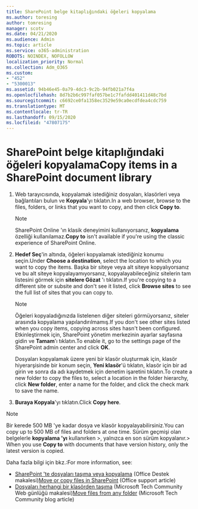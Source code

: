 ```yaml
---
title: SharePoint belge kitaplığındaki öğeleri kopyalama
ms.author: toresing
author: tomresing
manager: scotv
ms.date: 04/21/2020
ms.audience: Admin
ms.topic: article
ms.service: o365-administration
ROBOTS: NOINDEX, NOFOLLOW
localization_priority: Normal
ms.collection: Adm_O365
ms.custom:
- "452"
- "5300013"
ms.assetid: 94b46e45-0a79-4dc3-9c2b-94fb021a7f4a
ms.openlocfilehash: 8d7b2b6c997faf057be1c7fafdd401411d48c7bd
ms.sourcegitcommit: c6692ce0fa1358ec3529e59ca0ecdfdea4cdc759
ms.translationtype: MT
ms.contentlocale: tr-TR
ms.lasthandoff: 09/15/2020
ms.locfileid: "47807175"
---
```

# <a name="copy-items-in-a-sharepoint-document-library"></a><span data-ttu-id="674f3-102">SharePoint belge kitaplığındaki öğeleri kopyalama</span><span class="sxs-lookup"><span data-stu-id="674f3-102">Copy items in a SharePoint document library</span></span>

1. <span data-ttu-id="674f3-103">Web tarayıcısında, kopyalamak istediğiniz dosyaları, klasörleri veya bağlantıları bulun ve **Kopyala**'yı tıklatın.</span><span class="sxs-lookup"><span data-stu-id="674f3-103">In a web browser, browse to the files, folders, or links that you want to copy, and then click **Copy to**.</span></span>

    > [!NOTE]
    > <span data-ttu-id="674f3-104">SharePoint Online 'ın klasik deneyimini kullanıyorsanız, **kopyalama** özelliği kullanılamaz.</span><span class="sxs-lookup"><span data-stu-id="674f3-104">**Copy to** isn't available if you're using the classic experience of SharePoint Online.</span></span>
  
2. <span data-ttu-id="674f3-105">**Hedef Seç**'in altında, öğeleri kopyalamak istediğiniz konumu seçin.</span><span class="sxs-lookup"><span data-stu-id="674f3-105">Under **Choose a destination**, select the location to which you want to copy the items.</span></span> <span data-ttu-id="674f3-106">Başka bir siteye veya alt siteye kopyalıyorsanız ve bu alt siteye kopyalayamıyorsanız, kopyalayabileceğiniz sitelerin tam listesini görmek için **sitelere Gözat** 'ı tıklatın.</span><span class="sxs-lookup"><span data-stu-id="674f3-106">If you're copying to a different site or subsite and don't see it listed, click **Browse sites** to see the full list of sites that you can copy to.</span></span>

    > [!NOTE]
    > <span data-ttu-id="674f3-107">Öğeleri kopyaladığınızda listelenen diğer siteleri görmüyorsanız, siteler arasında kopyalama yapılandırılmamış.</span><span class="sxs-lookup"><span data-stu-id="674f3-107">If you don't see other sites listed when you copy items, copying across sites hasn't been configured.</span></span> <span data-ttu-id="674f3-108">Etkinleştirmek için, SharePoint yönetim merkezinin ayarlar sayfasına gidin ve **Tamam**'ı tıklatın.</span><span class="sxs-lookup"><span data-stu-id="674f3-108">To enable it, go to the settings page of the SharePoint admin center and click **OK**.</span></span>
  
    <span data-ttu-id="674f3-109">Dosyaları kopyalamak üzere yeni bir klasör oluşturmak için, klasör hiyerarşisinde bir konum seçin, **Yeni klasör**'ü tıklatın, klasör için bir ad girin ve sonra da adı kaydetmek için denetim işaretini tıklatın.</span><span class="sxs-lookup"><span data-stu-id="674f3-109">To create a new folder to copy the files to, select a location in the folder hierarchy, click **New folder**, enter a name for the folder, and click the check mark to save the name.</span></span>

3. <span data-ttu-id="674f3-110">**Buraya Kopyala**'yı tıklatın.</span><span class="sxs-lookup"><span data-stu-id="674f3-110">Click **Copy here**.</span></span>

> [!NOTE]
> <span data-ttu-id="674f3-111">Bir kerede 500 MB 'ye kadar dosya ve klasör kopyalayabilirsiniz.</span><span class="sxs-lookup"><span data-stu-id="674f3-111">You can copy up to 500 MB of files and folders at one time.</span></span> <span data-ttu-id="674f3-112">Sürüm geçmişi olan belgelerle **kopyalama 'yı** kullanırken >, yalnızca en son sürüm kopyalanır.</span><span class="sxs-lookup"><span data-stu-id="674f3-112">>  When you use **Copy to** with documents that have version history, only the latest version is copied.</span></span>
  
<span data-ttu-id="674f3-113">Daha fazla bilgi için bkz.:</span><span class="sxs-lookup"><span data-stu-id="674f3-113">For more information, see:</span></span>

 - <span data-ttu-id="674f3-114">[SharePoint 'te dosyaları taşıma veya kopyalama](https://support.office.com/article/move-or-copy-files-in-sharepoint-00e2f483-4df3-46be-a861-1f5f0c1a87bc) (Office Destek makalesi)</span><span class="sxs-lookup"><span data-stu-id="674f3-114">[Move or copy files in SharePoint](https://support.office.com/article/move-or-copy-files-in-sharepoint-00e2f483-4df3-46be-a861-1f5f0c1a87bc) (Office support article)</span></span>
 - <span data-ttu-id="674f3-115">[Dosyaları herhangi bir klasörden taşıma](https://techcommunity.microsoft.com/t5/Microsoft-SharePoint-Blog/Now-move-files-anywhere-in-Office-365-SharePoint-and-OneDrive/ba-p/146973) (Microsoft Tech Community Web günlüğü makalesi)</span><span class="sxs-lookup"><span data-stu-id="674f3-115">[Move files from any folder](https://techcommunity.microsoft.com/t5/Microsoft-SharePoint-Blog/Now-move-files-anywhere-in-Office-365-SharePoint-and-OneDrive/ba-p/146973) (Microsoft Tech Community blog article)</span></span>   